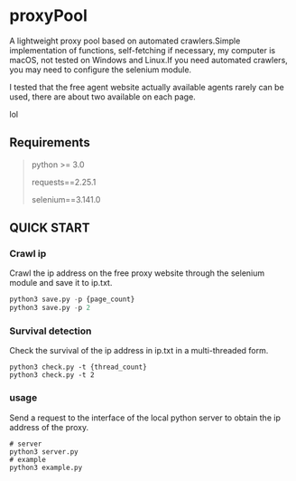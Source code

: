 # proxyPool
 A lightweight proxy pool based on automated crawlers.Simple implementation of functions, self-fetching if necessary, my computer is macOS, not tested on Windows and Linux.If you need automated crawlers, you may need to configure the selenium module.

 I tested that the free agent website actually available agents rarely can be used, there are about two available on each page. 

 lol

## Requirements

> python >= 3.0
>
> requests==2.25.1
>
> selenium==3.141.0

## QUICK START

### Crawl ip

Crawl the ip address on the free proxy website through the selenium module and save it to ip.txt.

```python
python3 save.py -p {page_count}
python3 save.py -p 2
```

### Survival detection

Check the survival of the ip address in ip.txt in a multi-threaded form.

```pyt
python3 check.py -t {thread_count}
python3 check.py -t 2
```

### usage

Send a request to the interface of the local python server to obtain the ip address of the proxy.

```pyth
# server
python3 server.py
# example
python3 example.py
```

